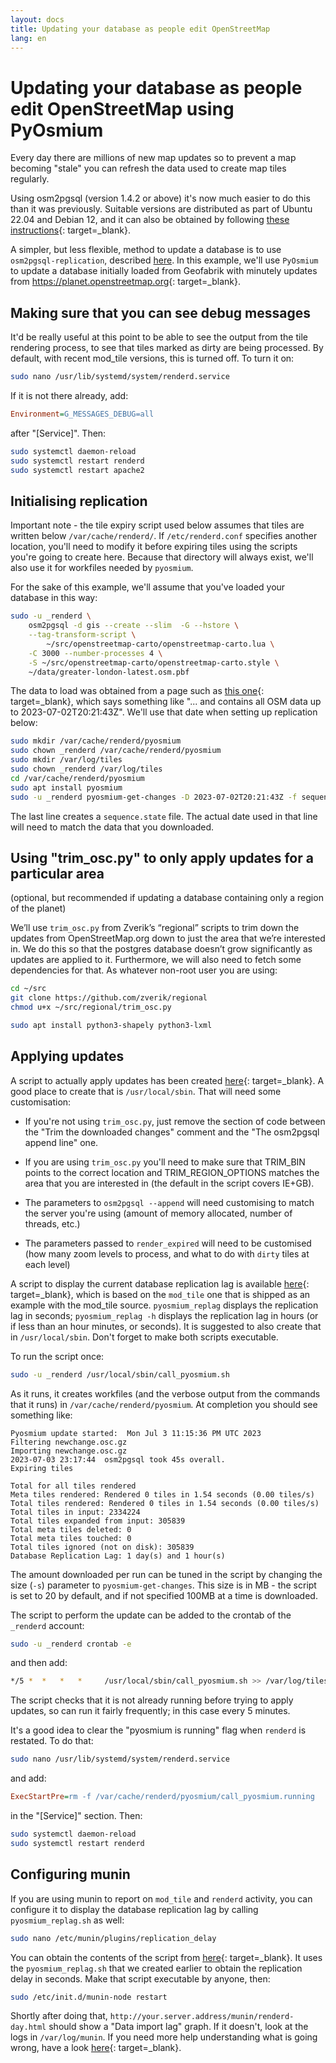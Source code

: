 ```yaml
---
layout: docs
title: Updating your database as people edit OpenStreetMap
lang: en
---
```


# Updating your database as people edit OpenStreetMap using PyOsmium

Every day there are millions of new map updates so to prevent a map becoming "stale" you can refresh the data used to create map tiles regularly.

Using osm2pgsql (version 1.4.2 or above) it's now much easier to do this than it was previously. Suitable versions are distributed as part of Ubuntu 22.04 and Debian 12, and it can also be obtained by following [these instructions](https://osm2pgsql.org/doc/install.html){: target=_blank}.

A simpler, but less flexible, method to update a database is to use `osm2pgsql-replication`, described [here](/serving-tiles/updating-as-people-edit-osm2pgsql-replication/). In this example, we'll use `PyOsmium` to update a database initially loaded from Geofabrik with minutely updates from <https://planet.openstreetmap.org>{: target=_blank}.

## Making sure that you can see debug messages

It'd be really useful at this point to be able to see the output from the tile rendering process, to see that tiles marked as dirty are being processed. By default, with recent mod_tile versions, this is turned off. To turn it on:

```sh
sudo nano /usr/lib/systemd/system/renderd.service
```

If it is not there already, add:

```ini
Environment=G_MESSAGES_DEBUG=all
```

after "[Service]". Then:

```sh
sudo systemctl daemon-reload
sudo systemctl restart renderd
sudo systemctl restart apache2
```

## Initialising replication

Important note - the tile expiry script used below assumes that tiles are written below `/var/cache/renderd/`. If `/etc/renderd.conf` specifies another location, you'll need to modify it before expiring tiles using the scripts you're going to create here. Because that directory will always exist, we'll also use it for workfiles needed by `pyosmium`.

For the sake of this example, we'll assume that you've loaded your database in this way:

```sh
sudo -u _renderd \
    osm2pgsql -d gis --create --slim  -G --hstore \
    --tag-transform-script \
        ~/src/openstreetmap-carto/openstreetmap-carto.lua \
    -C 3000 --number-processes 4 \
    -S ~/src/openstreetmap-carto/openstreetmap-carto.style \
    ~/data/greater-london-latest.osm.pbf
```

The data to load was obtained from a page such as [this one](http://download.geofabrik.de/europe/great-britain/england/greater-london.html){: target=_blank}, which says something like "... and contains all OSM data up to 2023-07-02T20:21:43Z". We'll use that date when setting up replication below:

```sh
sudo mkdir /var/cache/renderd/pyosmium
sudo chown _renderd /var/cache/renderd/pyosmium
sudo mkdir /var/log/tiles
sudo chown _renderd /var/log/tiles
cd /var/cache/renderd/pyosmium
sudo apt install pyosmium
sudo -u _renderd pyosmium-get-changes -D 2023-07-02T20:21:43Z -f sequence.state -v
```

The last line creates a `sequence.state` file. The actual date used in that line will need to match the data that you downloaded.

## Using "trim_osc.py" to only apply updates for a particular area

(optional, but recommended if updating a database containing only a region of the planet)

We’ll use `trim_osc.py` from Zverik’s “regional” scripts to trim down the updates from OpenStreetMap.org down to just the area that we’re interested in. We do this so that the postgres database doesn’t grow significantly as updates are applied to it. Furthermore, we will also need to fetch some dependencies for that. As whatever non-root user you are using:

```sh
cd ~/src
git clone https://github.com/zverik/regional
chmod u+x ~/src/regional/trim_osc.py

sudo apt install python3-shapely python3-lxml
```

## Applying updates

A script to actually apply updates has been created [here](https://raw.githubusercontent.com/SomeoneElseOSM/mod_tile/switch2osm/call_pyosmium.sh){: target=_blank}. A good place to create that is `/usr/local/sbin`. That will need some customisation:

* If you're not using `trim_osc.py`, just remove the section of code between the "Trim the downloaded changes" comment and the "The osm2pgsql append line" one.

* If you are using `trim_osc.py` you'll need to make sure that TRIM_BIN points to the correct location and TRIM_REGION_OPTIONS matches the area that you are interested in (the default in the script covers IE+GB).

* The parameters to `osm2pgsql --append` will need customising to match the server you're using (amount of memory allocated, number of threads, etc.)

* The parameters passed to `render_expired` will need to be customised (how many zoom levels to process, and what to do with `dirty` tiles at each level)

A script to display the current database replication lag is available [here](https://raw.githubusercontent.com/SomeoneElseOSM/mod_tile/switch2osm/pyosmium_replag.sh){: target=_blank}, which is based on the `mod_tile` one that is shipped as an example with the mod_tile source. `pyosmium_replag` displays the replication lag in seconds; `pyosmium_replag -h` displays the replication lag in hours (or if less than an hour minutes, or seconds). It is suggested to also create that in `/usr/local/sbin`. Don't forget to make both scripts executable.

To run the script once:

```sh
sudo -u _renderd /usr/local/sbin/call_pyosmium.sh
```

As it runs, it creates workfiles (and the verbose output from the commands that it runs) in `/var/cache/renderd/pyosmium`. At completion you should see something like:

```log
Pyosmium update started:  Mon Jul 3 11:15:36 PM UTC 2023
Filtering newchange.osc.gz
Importing newchange.osc.gz
2023-07-03 23:17:44  osm2pgsql took 45s overall.
Expiring tiles

Total for all tiles rendered
Meta tiles rendered: Rendered 0 tiles in 1.54 seconds (0.00 tiles/s)
Total tiles rendered: Rendered 0 tiles in 1.54 seconds (0.00 tiles/s)
Total tiles in input: 2334224
Total tiles expanded from input: 305839
Total meta tiles deleted: 0
Total meta tiles touched: 0
Total tiles ignored (not on disk): 305839
Database Replication Lag: 1 day(s) and 1 hour(s)
```

The amount downloaded per run can be tuned in the script by changing the size (`-s`) parameter to `pyosmium-get-changes`. This size is in MB - the script is set to 20 by default, and if not specified 100MB at a time is downloaded.

The script to perform the update can be added to the crontab of the `_renderd` account:

```sh
sudo -u _renderd crontab -e
```

and then add:

```sh
*/5 *  *   *   *     /usr/local/sbin/call_pyosmium.sh >> /var/log/tiles/run.log
```

The script checks that it is not already running before trying to apply updates, so can run it fairly frequently; in this case every 5 minutes.

It's a good idea to clear the "pyosmium is running" flag when `renderd` is restated. To do that:

```sh
sudo nano /usr/lib/systemd/system/renderd.service
```

and add:

```ini
ExecStartPre=rm -f /var/cache/renderd/pyosmium/call_pyosmium.running
```

in the "[Service]" section. Then:

```sh
sudo systemctl daemon-reload
sudo systemctl restart renderd
```

## Configuring munin

If you are using munin to report on `mod_tile` and `renderd` activity, you can configure it to display the database replication lag by calling `pyosmium_replag.sh` as well:

```sh
sudo nano /etc/munin/plugins/replication_delay
```

You can obtain the contents of the script from [here](https://raw.githubusercontent.com/SomeoneElseOSM/mod_tile/switch2osm/munin/replication_delay_pyosmium){: target=_blank}. It uses the `pyosmium_replag.sh` that we created earlier to obtain the replication delay in seconds. Make that script executable by anyone, then:

```sh
sudo /etc/init.d/munin-node restart
```

Shortly after doing that, `http://your.server.address/munin/renderd-day.html` should show a "Data import lag" graph. If it doesn't, look at the logs in `/var/log/munin`. If you need more help understanding what is going wrong, have a look [here](https://guide.munin-monitoring.org/en/latest/develop/plugins/howto-write-plugins.html){: target=_blank}.
